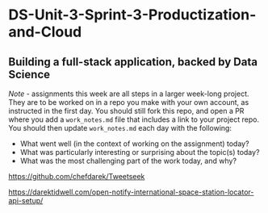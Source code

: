 # DS-Unit-3-Sprint-3-Productization-and-Cloud
Building a full-stack application, backed by Data Science
--------------------

*Note* - assignments this week are all steps in a larger week-long project. They
are to be worked on in a repo you make with your own account, as instructed in
the first day. You should still fork this repo, and open a PR where you add a
`work_notes.md` file that includes a link to your project repo. You should then
update `work_notes.md` each day with the following:

- What went well (in the context of working on the assignment) today?
- What was particularly interesting or surprising about the topic(s) today?
- What was the most challenging part of the work today, and why?
 
 https://github.com/chefdarek/Tweetseek

https://darektidwell.com/open-notify-international-space-station-locator-api-setup/

